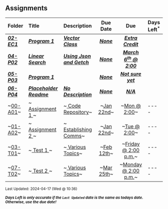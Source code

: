 ## Assignments

| Folder | Title | Description | Due Date | Due | Days Left<sup>*</sup> |
|:------|:------|:------|:-----:|:-----:|-----|
| ***<a href="https://github.com/rugbyprof/3013-Algorithms/tree/master/Assignments/02-EC1">02-EC1</a>*** | ***<a href="https://github.com/rugbyprof/3013-Algorithms/tree/master/Assignments/02-EC1"> Program 1 </a>*** | ***<a href="https://github.com/rugbyprof/3013-Algorithms/tree/master/Assignments/02-EC1"> Vector Class</a>*** | ***<a href="https://github.com/rugbyprof/3013-Algorithms/tree/master/Assignments/02-EC1">None</a>*** | ***<a href="https://github.com/rugbyprof/3013-Algorithms/tree/master/Assignments/02-EC1"> Extra Credit</a>*** |  |
| ***<a href="https://github.com/rugbyprof/3013-Algorithms/tree/master/Assignments/04-P02">04-P02</a>*** | ***<a href="https://github.com/rugbyprof/3013-Algorithms/tree/master/Assignments/04-P02"> Linear Search </a>*** | ***<a href="https://github.com/rugbyprof/3013-Algorithms/tree/master/Assignments/04-P02"> Using Json and Getch</a>*** | ***<a href="https://github.com/rugbyprof/3013-Algorithms/tree/master/Assignments/04-P02">None</a>*** | ***<a href="https://github.com/rugbyprof/3013-Algorithms/tree/master/Assignments/04-P02"> March 6<sup>th</sup> @ 2:00</a>*** |  |
| ***<a href="https://github.com/rugbyprof/3013-Algorithms/tree/master/Assignments/05-P03">05-P03</a>*** | ***<a href="https://github.com/rugbyprof/3013-Algorithms/tree/master/Assignments/05-P03"> Program 1 </a>*** | ***<a href="https://github.com/rugbyprof/3013-Algorithms/tree/master/Assignments/05-P03"></a>*** | ***<a href="https://github.com/rugbyprof/3013-Algorithms/tree/master/Assignments/05-P03">None</a>*** | ***<a href="https://github.com/rugbyprof/3013-Algorithms/tree/master/Assignments/05-P03"> Not sure yet</a>*** |  |
| ***<a href="https://github.com/rugbyprof/3013-Algorithms/tree/master/Assignments/06-P04">06-P04</a>*** | ***<a href="https://github.com/rugbyprof/3013-Algorithms/tree/master/Assignments/06-P04"> Placeholder Readme </a>*** | ***<a href="https://github.com/rugbyprof/3013-Algorithms/tree/master/Assignments/06-P04"> No Description</a>*** | ***<a href="https://github.com/rugbyprof/3013-Algorithms/tree/master/Assignments/06-P04">None</a>*** | ***<a href="https://github.com/rugbyprof/3013-Algorithms/tree/master/Assignments/06-P04">N/A</a>*** |  |
| ~<a href="https://github.com/rugbyprof/3013-Algorithms/tree/master/Assignments/00-A01">00-A01</a>~ | ~<a href="https://github.com/rugbyprof/3013-Algorithms/tree/master/Assignments/00-A01"> Assignment 1 </a>~ | ~<a href="https://github.com/rugbyprof/3013-Algorithms/tree/master/Assignments/00-A01"> Code Repository</a>~ | ~<a href="https://github.com/rugbyprof/3013-Algorithms/tree/master/Assignments/00-A01">Jan 22nd</a>~ | ~<a href="https://github.com/rugbyprof/3013-Algorithms/tree/master/Assignments/00-A01">Mon @ 2:00</a>~ | ---- |
| ~<a href="https://github.com/rugbyprof/3013-Algorithms/tree/master/Assignments/01-A02">01-A02</a>~ | ~<a href="https://github.com/rugbyprof/3013-Algorithms/tree/master/Assignments/01-A02"> Assignment 2 </a>~ | ~<a href="https://github.com/rugbyprof/3013-Algorithms/tree/master/Assignments/01-A02"> Establishing Comms</a>~ | ~<a href="https://github.com/rugbyprof/3013-Algorithms/tree/master/Assignments/01-A02">Jan 22nd</a>~ | ~<a href="https://github.com/rugbyprof/3013-Algorithms/tree/master/Assignments/01-A02">Tue @ 2:00</a>~ | ---- |
| ~<a href="https://github.com/rugbyprof/3013-Algorithms/tree/master/Assignments/03-T01">03-T01</a>~ | ~<a href="https://github.com/rugbyprof/3013-Algorithms/tree/master/Assignments/03-T01"> Test 1 </a>~ | ~<a href="https://github.com/rugbyprof/3013-Algorithms/tree/master/Assignments/03-T01"> Various Topics</a>~ | ~<a href="https://github.com/rugbyprof/3013-Algorithms/tree/master/Assignments/03-T01">Feb 12th</a>~ | ~<a href="https://github.com/rugbyprof/3013-Algorithms/tree/master/Assignments/03-T01">Friday @ 2:00 p.m.</a>~ | ---- |
| ~<a href="https://github.com/rugbyprof/3013-Algorithms/tree/master/Assignments/07-T02">07-T02</a>~ | ~<a href="https://github.com/rugbyprof/3013-Algorithms/tree/master/Assignments/07-T02"> Test 2 </a>~ | ~<a href="https://github.com/rugbyprof/3013-Algorithms/tree/master/Assignments/07-T02"> Various Topics</a>~ | ~<a href="https://github.com/rugbyprof/3013-Algorithms/tree/master/Assignments/07-T02">Mar 25th</a>~ | ~<a href="https://github.com/rugbyprof/3013-Algorithms/tree/master/Assignments/07-T02">Monday @ 2:00 p.m.</a>~ | ---- |

<sup>Last Updated: 2024-04-17 (Wed @ 10:36)</sup> 

<sup>***Days Left is only accurate if the `Last Updated` date is the same as todays date. Otherwise, use the due date!***</sup> 